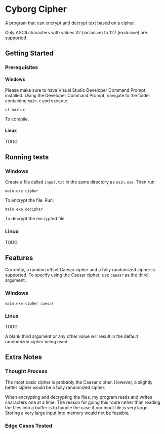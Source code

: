 # Cyborg Cipher

A program that can encrypt and decrypt text based on a cipher.

Only ASCII characters with values 32 (inclusive) to 127 (exclusive) are supported.

## Getting Started

### Prerequisites

#### Windows

Please make sure to have Visual Studio Developer Command Prompt installed.  Using the Developer	Command Prompt, navigate to the folder containing `main.c` and execute:

```
cl main.c
```

To compile.

#### Linux

TODO

## Running tests

### Windows

Create a file called `input.txt` in the same directory as `main.exe`.  Then run:

```
main.exe cipher
```

To encrypt the file.  Run:

```
main.exe decipher
```

To decrypt the encrypted file.

### Linux

TODO

## Features

Currently, a random offset Caesar cipher and a fully randomized cipher is supported.  To specify using the Caesar cipher, use `caesar` as the third argument.

### Windows

```
main.exe cipher caesar
```

### Linux

TODO

A blank third argument or any other value will result in the default randomized cipher being used.

## Extra Notes

### Thought Process

The most basic cipher is probably the Caesar cipher.  However, a slightly better cipher would be a fully randomized cipher.

When encrypting and decrypting the files, my program reads and writes characters one at a time.  The reason for going this route rather than reading the files into a buffer is to handle the case if our input file is very large.  Storing a very large input into memory would not be feasible.

### Edge Cases Tested